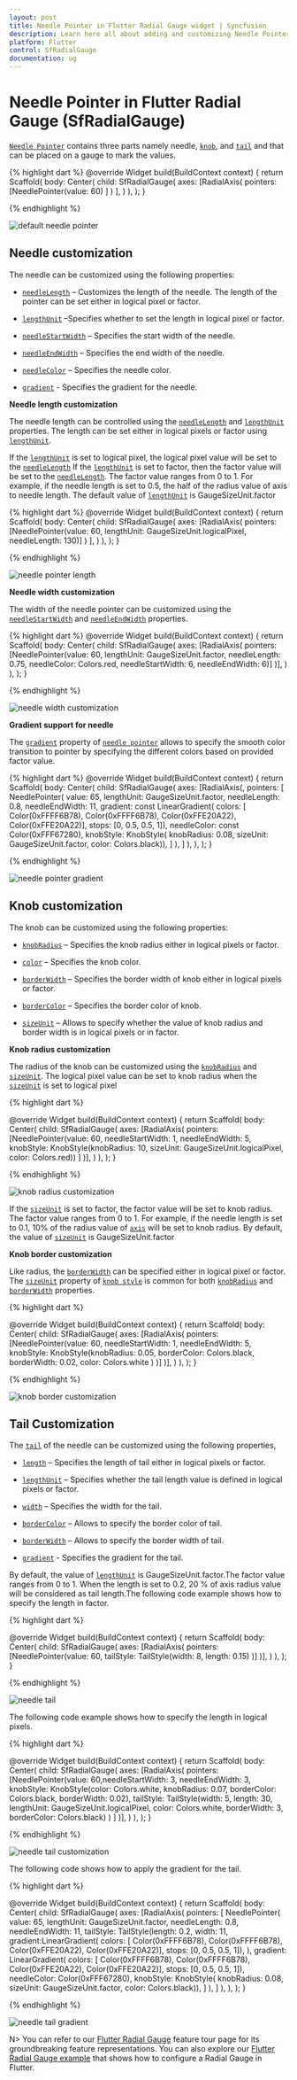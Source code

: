 ```yaml
---
layout: post
title: Needle Pointer in Flutter Radial Gauge widget | Syncfusion
description: Learn here all about adding and customizing Needle Pointer of Syncfusion Flutter Radial Gauge (SfRadialGauge) widget and more.
platform: Flutter
control: SfRadialGauge
documentation: ug
---
```


# Needle Pointer in Flutter Radial Gauge (SfRadialGauge)

[`Needle Pointer`](https://pub.dev/documentation/syncfusion_flutter_gauges/latest/gauges/NeedlePointer-class.html) contains three parts namely needle, [`knob`](https://pub.dev/documentation/syncfusion_flutter_gauges/latest/gauges/NeedlePointer/knobStyle.html), and [`tail`](https://pub.dev/documentation/syncfusion_flutter_gauges/latest/gauges/NeedlePointer/tailStyle.html) and that can be placed on a gauge to mark the values.

{% highlight dart %}
@override
Widget build(BuildContext context) {
  return Scaffold(
    body: Center(
              child: SfRadialGauge(
                axes: <RadialAxis>[RadialAxis(
                  pointers: <GaugePointer>[NeedlePointer(value: 60)
                ]
              )
            ],
          )
        ),
      );
    }

{% endhighlight %}

![default needle pointer](images/needle-pointer/range_needleLength.jpg)

## Needle customization

The needle can be customized using the following properties:

* [`needleLength`](https://pub.dev/documentation/syncfusion_flutter_gauges/latest/gauges/NeedlePointer/needleLength.html) – Customizes the length of the needle. The length of the pointer can be set either in logical pixel or factor.

* [`lengthUnit`](https://pub.dev/documentation/syncfusion_flutter_gauges/latest/gauges/NeedlePointer/lengthUnit.html) –Specifies whether to set the length in logical pixel or factor. 

* [`needleStartWidth`](https://pub.dev/documentation/syncfusion_flutter_gauges/latest/gauges/NeedlePointer/needleStartWidth.html) – Specifies the start width of the needle.

* [`needleEndWidth`](https://pub.dev/documentation/syncfusion_flutter_gauges/latest/gauges/NeedlePointer/needleEndWidth.html) – Specifies the end width of the needle.

* [`needleColor`](https://pub.dev/documentation/syncfusion_flutter_gauges/latest/gauges/NeedlePointer/needleColor.html) – Specifies the needle color.

* [`gradient`](https://pub.dev/documentation/syncfusion_flutter_gauges/latest/gauges/NeedlePointer/gradient.html) - Specifies the gradient for the needle. 

**Needle length customization**

The needle length can be controlled using the [`needleLength`](https://pub.dev/documentation/syncfusion_flutter_gauges/latest/gauges/NeedlePointer/needleLength.html) and [`lengthUnit`](https://pub.dev/documentation/syncfusion_flutter_gauges/latest/gauges/NeedlePointer/lengthUnit.html) properties. The length can be set either in logical pixels or factor using [`lengthUnit`](https://pub.dev/documentation/syncfusion_flutter_gauges/latest/gauges/NeedlePointer/lengthUnit.html). 

If the [`lengthUnit`](https://pub.dev/documentation/syncfusion_flutter_gauges/latest/gauges/NeedlePointer/lengthUnit.html) is set to logical pixel, the logical pixel value will be set to the [`needleLength`](https://pub.dev/documentation/syncfusion_flutter_gauges/latest/gauges/NeedlePointer/needleLength.html)
If the [`lengthUnit`](https://pub.dev/documentation/syncfusion_flutter_gauges/latest/gauges/NeedlePointer/lengthUnit.html) is set to factor, then the factor value will be set to the [`needleLength`](https://pub.dev/documentation/syncfusion_flutter_gauges/latest/gauges/NeedlePointer/needleLength.html). The factor value ranges from 0 to 1. For example, if the needle length is set to 0.5, the half of the radius value of axis to needle length. The default value of  [`lengthUnit`](https://pub.dev/documentation/syncfusion_flutter_gauges/latest/gauges/NeedlePointer/lengthUnit.html) is GaugeSizeUnit.factor

{% highlight dart %}
@override
Widget build(BuildContext context) {
  return Scaffold(
    body: Center(
              child: SfRadialGauge(
                axes: <RadialAxis>[RadialAxis(
                  pointers: <GaugePointer>[NeedlePointer(value: 60,
                    lengthUnit: GaugeSizeUnit.logicalPixel,
                    needleLength: 130)]
                  )
                ],
              )
            ),
          );
        }


{% endhighlight %}

![needle pointer length](images/needle-pointer/needle_lengthPixel.jpg)

**Needle width customization**

The width of the needle pointer can be customized using the [`needleStartWidth`](https://pub.dev/documentation/syncfusion_flutter_gauges/latest/gauges/NeedlePointer/needleStartWidth.html) and [`needleEndWidth`](https://pub.dev/documentation/syncfusion_flutter_gauges/latest/gauges/NeedlePointer/needleEndWidth.html) properties.

{% highlight dart %}
@override
Widget build(BuildContext context) {
  return Scaffold(
    body: Center(
              child: SfRadialGauge(
                axes: <RadialAxis>[RadialAxis(
                  pointers: <GaugePointer>[NeedlePointer(value: 60,
                      lengthUnit: GaugeSizeUnit.factor,
                  needleLength: 0.75, needleColor: Colors.red, 
                  needleStartWidth: 6, needleEndWidth: 6)]
                )],
              )
            ),
          );
        }

{% endhighlight %}

![needle width customization](images/needle-pointer/needle_customization.jpg)

**Gradient support for needle**

 The [`gradient`](https://pub.dev/documentation/syncfusion_flutter_gauges/latest/gauges/NeedlePointer/gradient.html) property of [`needle pointer`](https://pub.dev/documentation/syncfusion_flutter_gauges/latest/gauges/NeedlePointer-class.html) allows to specify the smooth color transition to pointer by specifying the different colors based on provided factor value.

 {% highlight dart %}
@override
Widget build(BuildContext context) {
 return Scaffold(
      body: Center(
        child: SfRadialGauge(
            axes: <RadialAxis>[RadialAxis(,
                pointers: <GaugePointer>[
                  NeedlePointer(
                      value: 65,
                      lengthUnit: GaugeSizeUnit.factor,
                      needleLength: 0.8,
                      needleEndWidth:  11,
                      gradient: const LinearGradient(
                          colors: <Color>[
                        Color(0xFFFF6B78), Color(0xFFFF6B78),
                        Color(0xFFE20A22), Color(0xFFE20A22)],
                          stops: <double>[0, 0.5, 0.5, 1]),
                      needleColor: const Color(0xFFF67280),
                      knobStyle: KnobStyle(
                          knobRadius: 0.08,
                          sizeUnit: GaugeSizeUnit.factor,
                          color: Colors.black)),
                ]
            ),
            ]
        ),
      ),
    );
  }

{% endhighlight %}

![needle pointer gradient](images/needle-pointer/needle_gradient.jpg)

## Knob customization

The knob can be customized using the following properties:

* [`knobRadius`](https://pub.dev/documentation/syncfusion_flutter_gauges/latest/gauges/KnobStyle/knobRadius.html) – Specifies the knob radius either in logical pixels or factor.

* [`color`](https://pub.dev/documentation/syncfusion_flutter_gauges/latest/gauges/KnobStyle/color.html) – Specifies the knob color.

* [`borderWidth`](https://pub.dev/documentation/syncfusion_flutter_gauges/latest/gauges/KnobStyle/borderWidth.html) – Specifies the border width of knob either in logical pixels or factor.

* [`borderColor`](https://pub.dev/documentation/syncfusion_flutter_gauges/latest/gauges/KnobStyle/borderColor.html) – Specifies the border color of knob.

* [`sizeUnit`](https://pub.dev/documentation/syncfusion_flutter_gauges/latest/gauges/KnobStyle/sizeUnit.html) – Allows to specify whether the value of knob radius and border width is in logical pixels or in factor.

**Knob radius customization**

The radius of the knob can be customized using the [`knobRadius`](https://pub.dev/documentation/syncfusion_flutter_gauges/latest/gauges/KnobStyle/knobRadius.html) and [`sizeUnit`](https://pub.dev/documentation/syncfusion_flutter_gauges/latest/gauges/KnobStyle/sizeUnit.html). 
 The logical pixel value can be set to knob radius when the [`sizeUnit`](https://pub.dev/documentation/syncfusion_flutter_gauges/latest/gauges/KnobStyle/sizeUnit.html) is set to logical pixel

{% highlight dart %}

@override
Widget build(BuildContext context) {
  return Scaffold(
    body: Center(
              child: SfRadialGauge(
                axes: <RadialAxis>[RadialAxis(
                  pointers: <GaugePointer>[NeedlePointer(value: 60,
                   needleStartWidth: 1, needleEndWidth: 5,
                    knobStyle: KnobStyle(knobRadius: 10,
                        sizeUnit: GaugeSizeUnit.logicalPixel, color: Colors.red))
                  ]
                )],
              )
            ),
          );
        }

{% endhighlight %}

![knob radius customization](images/needle-pointer/knob_pixel.jpg)

If the [`sizeUnit`](https://pub.dev/documentation/syncfusion_flutter_gauges/latest/gauges/KnobStyle/sizeUnit.html) is set to factor, the factor value will be set to knob radius. The factor value ranges from 0 to 1. For example, if the needle length is set to 0.1, 10% of the radius value of [`axis`](https://pub.dev/documentation/syncfusion_flutter_gauges/latest/gauges/RadialAxis-class.html) will be set to knob radius. By default, the value of [`sizeUnit`](https://pub.dev/documentation/syncfusion_flutter_gauges/latest/gauges/KnobStyle/sizeUnit.html) is GaugeSizeUnit.factor

**Knob border customization**

Like radius, the [`borderWidth`](https://pub.dev/documentation/syncfusion_flutter_gauges/latest/gauges/KnobStyle/borderWidth.html) can be specified either in logical pixel or factor. The [`sizeUnit`](https://pub.dev/documentation/syncfusion_flutter_gauges/latest/gauges/KnobStyle/sizeUnit.html) property of [`knob style`](https://pub.dev/documentation/syncfusion_flutter_gauges/latest/gauges/KnobStyle-class.html) is common for both [`knobRadius`](https://pub.dev/documentation/syncfusion_flutter_gauges/latest/gauges/KnobStyle/knobRadius.html) and [`borderWidth`](https://pub.dev/documentation/syncfusion_flutter_gauges/latest/gauges/KnobStyle/borderWidth.html) properties.

{% highlight dart %}

@override
Widget build(BuildContext context) {
  return Scaffold(
    body: Center(
              child: SfRadialGauge(
                axes: <RadialAxis>[RadialAxis(
                  pointers: <GaugePointer>[NeedlePointer(value: 60, 
                  needleStartWidth: 1, needleEndWidth: 5,
                    knobStyle: KnobStyle(knobRadius: 0.05, borderColor: Colors.black,
                     borderWidth: 0.02, 
                     color: Colors.white
                    )
                  )]
                )],
              )
            ),
          );
        }

{% endhighlight %}

![knob border customization](images/needle-pointer/knob_border.jpg)

## Tail Customization

The [`tail`](https://pub.dev/documentation/syncfusion_flutter_gauges/latest/gauges/NeedlePointer/tailStyle.html) of the needle can be customized using the following properties,

* [`length`](https://pub.dev/documentation/syncfusion_flutter_gauges/latest/gauges/TailStyle/length.html) – Specifies the length of tail either in logical pixels or factor.

* [`lengthUnit`](https://pub.dev/documentation/syncfusion_flutter_gauges/latest/gauges/TailStyle/lengthUnit.html) – Specifies whether the tail length value is defined in logical pixels or factor.

* [`width`](https://pub.dev/documentation/syncfusion_flutter_gauges/latest/gauges/TailStyle/width.html) – Specifies the width for the tail.

* [`borderColor`](https://pub.dev/documentation/syncfusion_flutter_gauges/latest/gauges/TailStyle/borderColor.html) –  Allows to specify the border color of tail.

* [`borderWidth`](https://pub.dev/documentation/syncfusion_flutter_gauges/latest/gauges/TailStyle/borderWidth.html) – Allows to specify the border width of tail.

* [`gradient`](https://pub.dev/documentation/syncfusion_flutter_gauges/latest/gauges/NeedlePointer/gradient.html) - Specifies the gradient for the tail.

By default, the value of [`lengthUnit`](https://pub.dev/documentation/syncfusion_flutter_gauges/latest/gauges/TailStyle/lengthUnit.html) is GaugeSizeUnit.factor.The factor value ranges from 0 to 1. When the length is set to 0.2, 20 % of axis radius value will be considered as tail length.The following code example shows how to specify the length in factor. 

{% highlight dart %}

@override
Widget build(BuildContext context) {
  return Scaffold(
    body: Center(
              child: SfRadialGauge(
                axes: <RadialAxis>[RadialAxis(
                  pointers: <GaugePointer>[NeedlePointer(value: 60,
                      tailStyle: TailStyle(width: 8, length: 0.15)
                     )]
                )],
              )
            ),
          );
        }

{% endhighlight %}

![needle tail](images/needle-pointer/needle_tail.jpg)

The following code example shows how to specify the length in logical pixels.

{% highlight dart %}

@override
Widget build(BuildContext context) {
  return Scaffold(
    body: Center(
              child: SfRadialGauge(
                axes: <RadialAxis>[RadialAxis(
                  pointers: <GaugePointer>[NeedlePointer(value: 60,needleStartWidth: 3, needleEndWidth: 3,
                      knobStyle: KnobStyle(color: Colors.white, knobRadius: 0.07,
                          borderColor: Colors.black, borderWidth: 0.02),
                      tailStyle: TailStyle(width: 5, length: 30, lengthUnit: GaugeSizeUnit.logicalPixel,
                      color: Colors.white, borderWidth: 3, borderColor: Colors.black)
                    )
                  ]
                )],
              )
            ),
          );
        }

{% endhighlight %}

![needle tail customization](images/needle-pointer/tail_border.jpg)

The following code shows how to apply the gradient for the tail.

{% highlight dart %}

@override
 Widget build(BuildContext context) {
    return Scaffold(
      body: Center(
        child: SfRadialGauge(
            axes: <RadialAxis>[RadialAxis(
                pointers: <GaugePointer>[
                  NeedlePointer(
                      value: 65,
                      lengthUnit: GaugeSizeUnit.factor,
                      needleLength: 0.8,
                      needleEndWidth:  11,
                      tailStyle: TailStyle(length: 0.2, width: 11,
                        gradient:LinearGradient(
                            colors: <Color>[
                              Color(0xFFFF6B78), Color(0xFFFF6B78),
                              Color(0xFFE20A22), Color(0xFFE20A22)],
                            stops: <double>[0, 0.5, 0.5, 1]),
                      ),
                      gradient: LinearGradient(
                          colors: <Color>[
                        Color(0xFFFF6B78), Color(0xFFFF6B78),
                        Color(0xFFE20A22), Color(0xFFE20A22)],
                          stops: <double>[0, 0.5, 0.5, 1]),
                      needleColor: Color(0xFFF67280),
                      knobStyle: KnobStyle(
                          knobRadius: 0.08,
                          sizeUnit: GaugeSizeUnit.factor,
                          color: Colors.black)),
                ]
            ),
          ]
        ),
      ),
    );
  }

{% endhighlight %}

![needle tail gradient](images/needle-pointer/tail_gradient.jpg)

N> You can refer to our [Flutter Radial Gauge](https://www.syncfusion.com/flutter-widgets/flutter-radial-gauge) feature tour page for its groundbreaking feature representations. You can also explore our [Flutter Radial Gauge example](https://flutter.syncfusion.com/#/radial-gauge/pointers/multiple-needle) that shows how to configure a Radial Gauge in Flutter.

